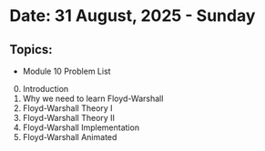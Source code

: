 # Date: 31 August, 2025 - Sunday

## Topics:
- Module 10 Problem List
0. Introduction
1. Why we need to learn Floyd-Warshall
2. Floyd-Warshall Theory I
3. Floyd-Warshall Theory II
4. Floyd-Warshall Implementation
5. Floyd-Warshall Animated